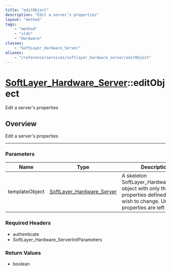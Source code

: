 ```yaml
---
title: "editObject"
description: "Edit a server's properties"
layout: "method"
tags:
    - "method"
    - "sldn"
    - "Hardware"
classes:
    - "SoftLayer_Hardware_Server"
aliases:
    - "/reference/services/softlayer_hardware_server/editObject"
---
```

# [SoftLayer_Hardware_Server](/reference/services/SoftLayer_Hardware_Server)::editObject

Edit a server's properties


## Overview 
Edit a server's properties 

-----

### Parameters 
|Name | Type | Description |
| --- | --- | --- |
|templateObject| <a href='/reference/datatypes/SoftLayer_Hardware_Server'>SoftLayer_Hardware_Server </a>| A skeleton SoftLayer_Hardware_Server object with only the properties defined that you wish to change. Unchanged properties are left alone.|


### Required Headers
* authenticate
* SoftLayer_Hardware_ServerInitParameters


### Return Values
* boolean





